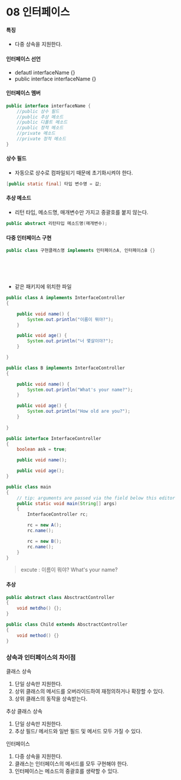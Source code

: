 
# 08 인터페이스

#### 특징

* 다중 상속을 지원한다.


#### 인터페이스 선언

* defautl interfaceName {}
* public interface interfaceName {}


#### 인터페이스 멤버

```java
public interface interfaceName {
    //public 상수 필드
    //public 추상 메소드
    //public 디폴트 메소드
    //public 정적 메소드
    //private 메소드
    //private 정적 메소드
}
```

#### 상수 필드

* 자동으로 상수로 컴파일되기 때문에 초기화시켜야 한다.

```java
[public static final] 타입 변수명 = 값;
```

#### 추상 메소드

* 리턴 타입, 메소드명, 매개변수만 가지고 중괄호를 붙지 않는다.

```java
public abstract 리턴타입 메소드명(매개변수);
```

#### 다중 인터페이스 구현

```java
public class 구현클래스명 implements 인터페이스A, 인터페이스B {}
```


<br/>
<br/>
<br/>


* 같은 패키지에 위치한 파일

```java
public class A implements InterfaceController 
{

    public void name() {
        System.out.println("이름이 뭐야?");
    }

    public void age() {
        System.out.println("너 몇살이야?");
    }

}
```

```java
public class B implements InterfaceController 
{   

    public void name() {
        System.out.println("What's your name?");
    }

    public void age() {
        System.out.println("How old are you?");
    }
    
}
```

```java
public interface InterfaceController
{
    boolean ask = true;

    public void name();

    public void age();
}
```

```java
public class main
{
    // tip: arguments are passed via the field below this editor
    public static void main(String[] args)
    {
        InterfaceController rc;

        rc = new A();
        rc.name();

        rc = new B();
        rc.name();
    }
}
```
 
> excute : 
이름이 뭐야?
What's your name?


#### 추상 

```java
public abstract class AbsctractController
{
    void metdho() {};
}
```

```java
public class Child extends AbsctractController
{
    void method() {}
}
```



### 상속과 인터페이스의 차이점

클래스 상속
1. 단일 상속만 지원한다.
2. 상위 클래스의 메서드를 오버라이드하여 재정의하거나 확장할 수 있다.
3. 상위 클래스의 동작을 상속받는다.


추상 클래스 상속
1. 단일 상속만 지원한다.
2. 추상 필드/ 메서드와 일반 필드 및 메서드 모두 가질 수 있다.


인터페이스
1. 다중 상속을 지원한다.
2. 클래스는 인터페이스의 메서드를 모두 구현해야 한다.
3. 인터페이스는 메소드의 중괄호를 생략할 수 있다.

